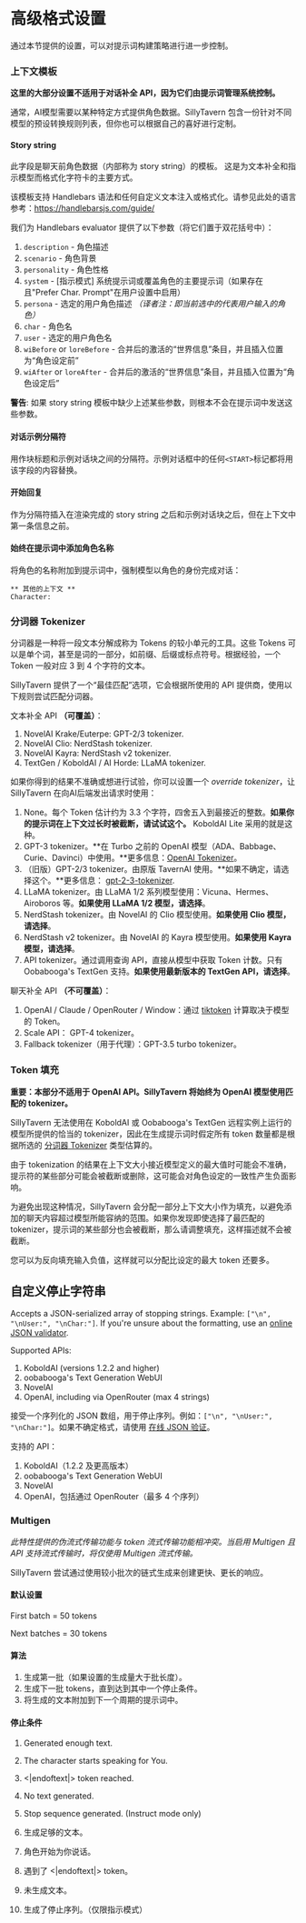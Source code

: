 # 高级格式设置

通过本节提供的设置，可以对提示词构建策略进行进一步控制。

### 上下文模板

**这里的大部分设置不适用于对话补全 API，因为它们由提示词管理系统控制。**

通常，AI模型需要以某种特定方式提供角色数据。SillyTavern 包含一份针对不同模型的预设转换规则列表，但你也可以根据自己的喜好进行定制。

#### Story string

此字段是聊天前角色数据（内部称为 story string）的模板。
这是为文本补全和指示模型而格式化字符卡的主要方式。

该模板支持 Handlebars 语法和任何自定义文本注入或格式化。请参见此处的语言参考：https://handlebarsjs.com/guide/

我们为 Handlebars evaluator 提供了以下参数（将它们置于双花括号中）：

1. `description` - 角色描述
2. `scenario` - 角色背景
3. `personality` - 角色性格
4. `system` - [指示模式] 系统提示词或覆盖角色的主要提示词（如果存在且"Prefer Char. Prompt"在用户设置中启用）
5. `persona` - 选定的用户角色描述 *（译者注：即当前选中的代表用户输入的角色）*
6. `char` - 角色名
7. `user` - 选定的用户角色名
8. `wiBefore` or `loreBefore` - 合并后的激活的“世界信息”条目，并且插入位置为“角色设定前”
9. `wiAfter` or `loreAfter` - 合并后的激活的“世界信息”条目，并且插入位置为“角色设定后”

**警告**: 如果 story string 模板中缺少上述某些参数，则根本不会在提示词中发送这些参数。

#### 对话示例分隔符

用作块标题和示例对话块之间的分隔符。示例对话框中的任何`<START>`标记都将用该字段的内容替换。

#### 开始回复

作为分隔符插入在渲染完成的 story string 之后和示例对话块之后，但在上下文中第一条信息之前。

#### 始终在提示词中添加角色名称

将角色的名称附加到提示词中，强制模型以角色的身份完成对话：

```
** 其他的上下文 **
Character:
```

### 分词器 Tokenizer

分词器是一种将一段文本分解成称为 Tokens 的较小单元的工具。这些 Tokens 可以是单个词，甚至是词的一部分，如前缀、后缀或标点符号。根据经验，一个 Token 一般对应 3 到 4 个字符的文本。

SillyTavern 提供了一个“最佳匹配”选项，它会根据所使用的 API 提供商，使用以下规则尝试匹配分词器。

文本补全 API **（可覆盖）**：
1. NovelAI Krake/Euterpe: GPT-2/3 tokenizer.
2. NovelAI Clio: NerdStash tokenizer.
3. NovelAI Kayra: NerdStash v2 tokenizer.
4. TextGen / KoboldAI / AI Horde: LLaMA tokenizer.

如果你得到的结果不准确或想进行试验，你可以设置一个 *override tokenizer*，让 SillyTavern 在向AI后端发出请求时使用：

1. None。每个 Token 估计约为 3.3 个字符，四舍五入到最接近的整数。**如果你的提示词在上下文过长时被截断，请试试这个。** KoboldAI Lite 采用的就是这种。
2. GPT-3 tokenizer。**在 Turbo 之前的 OpenAI 模型（ADA、Babbage、Curie、Davinci）中使用。**更多信息：[OpenAI Tokenizer](https://platform.openai.com/tokenizer)。
3. （旧版）GPT-2/3 tokenizer。由原版 TavernAI 使用。**如果不确定，请选择这个。**更多信息： [gpt-2-3-tokenizer](https://github.com/josephrocca/gpt-2-3-tokenizer).
4. LLaMA tokenizer。由 LLaMA 1/2 系列模型使用：Vicuna、Hermes、Airoboros 等。**如果使用 LLaMA 1/2 模型，请选择**。
5. NerdStash tokenizer。由 NovelAI 的 Clio 模型使用。**如果使用 Clio 模型，请选择**。
6. NerdStash v2 tokenizer。由 NovelAI 的 Kayra 模型使用。**如果使用 Kayra 模型，请选择**。
7. API tokenizer。通过调用查询 API，直接从模型中获取 Token 计数。只有 Oobabooga's TextGen 支持。**如果使用最新版本的 TextGen API，请选择**。

聊天补全 API **（不可覆盖）**：
1. OpenAI / Claude / OpenRouter / Window：通过 [tiktoken](https://github.com/openai/tiktoken) 计算取决于模型的 Token。
2. Scale API： GPT-4 tokenizer。
3. Fallback tokenizer（用于代理）：GPT-3.5 turbo tokenizer。

### Token 填充

**重要：本部分不适用于 OpenAI API。SillyTavern 将始终为 OpenAI 模型使用匹配的 tokenizer。**

SillyTavern 无法使用在 KoboldAI 或 Oobabooga's TextGen 远程实例上运行的模型所提供的恰当的 tokenizer，因此在生成提示词时假定所有 token 数量都是根据所选的 [分词器 Tokenizer](#分词器-Tokenizer) 类型估算的。

由于 tokenization 的结果在上下文大小接近模型定义的最大值时可能会不准确，提示符的某些部分可能会被截断或删除，这可能会对角色设定的一致性产生负面影响。

为避免出现这种情况，SillyTavern 会分配一部分上下文大小作为填充，以避免添加的聊天内容超过模型所能容纳的范围。如果你发现即使选择了最匹配的 tokenizer，提示词的某些部分也会被截断，那么请调整填充，这样描述就不会被截断。

您可以为反向填充输入负值，这样就可以分配比设定的最大 token 还要多。

## 自定义停止字符串

Accepts a JSON-serialized array of stopping strings. Example: `["\n", "\nUser:", "\nChar:"]`. If you're unsure about the formatting, use an [online JSON validator](https://jsonlint.com/).

Supported APIs:

1. KoboldAI (versions 1.2.2 and higher)
2. oobabooga's Text Generation WebUI
3. NovelAI
4. OpenAI, including via OpenRouter (max 4 strings)

接受一个序列化的 JSON 数组，用于停止序列。例如：`["\n", "\nUser:", "\nChar:"]`。如果不确定格式，请使用 [在线 JSON 验证](https://jsonlint.com/)。

支持的 API：

1. KoboldAI（1.2.2 及更高版本）
2. oobabooga's Text Generation WebUI
3. NovelAI
4. OpenAI，包括通过 OpenRouter（最多 4 个序列）

### Multigen

*此特性提供的伪流式传输功能与 token 流式传输功能相冲突。当启用 Multigen 且 API 支持流式传输时，将仅使用 Multigen 流式传输。*

SillyTavern 尝试通过使用较小批次的链式生成来创建更快、更长的响应。

#### 默认设置

First batch = 50 tokens

Next batches = 30 tokens

#### 算法

1. 生成第一批（如果设置的生成量大于批长度）。
2. 生成下一批 tokens，直到达到其中一个停止条件。
3. 将生成的文本附加到下一个周期的提示词中。

#### 停止条件

1. Generated enough text.
2. The character starts speaking for You.
3. &lt;|endoftext|&gt; token reached.
4. No text generated.
5. Stop sequence generated. (Instruct mode only)

1. 生成足够的文本。
2. 角色开始为你说话。
3. 遇到了 &lt;|endoftext|&gt; token。
4. 未生成文本。
5. 生成了停止序列。（仅限指示模式）
